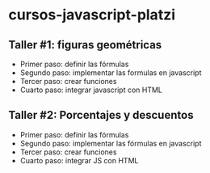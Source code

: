 # cursos-javascript-platzi

## Taller #1: figuras geométricas

- Primer paso: definir las fórmulas
- Segundo paso: implementar las formulas en javascript
- Tercer paso: crear funciones  
- Cuarto paso: integrar javascript con HTML 


## Taller #2: Porcentajes y descuentos

- Primer paso: definir las fórmulas
- Segundo paso: implementar las fórmulas en javascript
- Tercer paso: crear funciones
- Cuarto paso: integrar JS con HTML 



